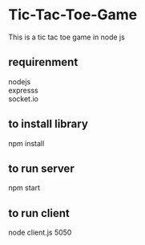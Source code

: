 # Tic-Tac-Toe-Game

This is a tic tac toe game in node js

## requirenment

nodejs\
expresss\
socket.io

## to install library

npm install

## to run server

npm start

## to run client

node client.js 5050

